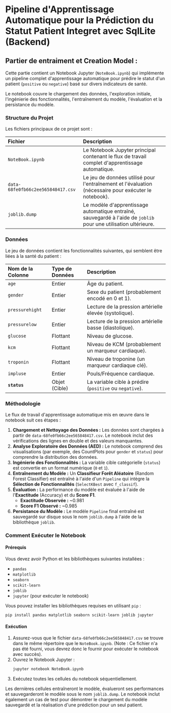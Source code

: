# Pipeline d'Apprentissage Automatique pour la Prédiction du Statut Patient Integret avec SqlLite (Backend)

## Partier de entraiment et Creation Model : 

Cette partie contient un Notebook Jupyter (`NoteBook.ipynb`) qui implémente un pipeline complet d'apprentissage automatique pour prédire le statut d'un patient (`positive` ou `negative`) basé sur divers indicateurs de santé.

Le notebook couvre le chargement des données, l'exploration initiale, l'ingénierie des fonctionnalités, l'entraînement du modèle, l'évaluation et la persistance du modèle.

### Structure du Projet

Les fichiers principaux de ce projet sont :

| Fichier | Description |
| :--- | :--- |
| `NoteBook.ipynb` | Le Notebook Jupyter principal contenant le flux de travail complet d'apprentissage automatique. |
| `data-68fe0fb66c2ee565848417.csv` | Le jeu de données utilisé pour l'entraînement et l'évaluation (nécessaire pour exécuter le notebook). |
| `joblib.dump` | Le modèle d'apprentissage automatique entraîné, sauvegardé à l'aide de `joblib` pour une utilisation ultérieure. |

### Données

Le jeu de données contient les fonctionnalités suivantes, qui semblent être liées à la santé du patient :

| Nom de la Colonne | Type de Données | Description |
| :--- | :--- | :--- |
| `age` | Entier | Âge du patient. |
| `gender` | Entier | Sexe du patient (probablement encodé en 0 et 1). |
| `pressurehight` | Entier | Lecture de la pression artérielle élevée (systolique). |
| `pressurelow` | Entier | Lecture de la pression artérielle basse (diastolique). |
| `glucose` | Flottant | Niveau de glucose. |
| `kcm` | Flottant | Niveau de KCM (probablement un marqueur cardiaque). |
| `troponin` | Flottant | Niveau de troponine (un marqueur cardiaque clé). |
| `impluse` | Entier | Pouls/Fréquence cardiaque. |
| **`status`** | Objet (Cible) | La variable cible à prédire (`positive` ou `negative`). |

### Méthodologie

Le flux de travail d'apprentissage automatique mis en œuvre dans le notebook suit ces étapes :

1.  **Chargement et Nettoyage des Données :** Les données sont chargées à partir de `data-68fe0fb66c2ee565848417.csv`. Le notebook inclut des vérifications des lignes en double et des valeurs manquantes.
2.  **Analyse Exploratoire des Données (AED) :** Le notebook comprend des visualisations (par exemple, des CountPlots pour `gender` et `status`) pour comprendre la distribution des données.
3.  **Ingénierie des Fonctionnalités :** La variable cible catégorielle (`status`) est convertie en un format numérique (`0` et `1`).
4.  **Entraînement du Modèle :** Un **Classifieur Forêt Aléatoire** (Random Forest Classifier) est entraîné à l'aide d'un `Pipeline` qui intègre la **Sélection de Fonctionnalités** (`SelectKBest` avec `f_classif`).
5.  **Évaluation :** La performance du modèle est évaluée à l'aide de l'**Exactitude** (Accuracy) et du **Score F1**.
    *   **Exactitude Observée :** ~0.981
    *   **Score F1 Observé :** ~0.985
6.  **Persistance du Modèle :** Le modèle `Pipeline` final entraîné est sauvegardé sur disque sous le nom `joblib.dump` à l'aide de la bibliothèque `joblib`.

### Comment Exécuter le Notebook

#### Prérequis

Vous devez avoir Python et les bibliothèques suivantes installées :

*   `pandas`
*   `matplotlib`
*   `seaborn`
*   `scikit-learn`
*   `joblib`
*   `jupyter` (pour exécuter le notebook)

Vous pouvez installer les bibliothèques requises en utilisant `pip` :

```bash
pip install pandas matplotlib seaborn scikit-learn joblib jupyter
```

#### Exécution

1.  Assurez-vous que le fichier `data-68fe0fb66c2ee565848417.csv` se trouve dans le même répertoire que le `NoteBook.ipynb`. (Note : Ce fichier n'a pas été fourni, vous devrez donc le fournir pour exécuter le notebook avec succès).
2.  Ouvrez le Notebook Jupyter :
    ```bash
    jupyter notebook NoteBook.ipynb
    ```
3.  Exécutez toutes les cellules du notebook séquentiellement.

Les dernières cellules entraîneront le modèle, évalueront ses performances et sauvegarderont le modèle sous le nom `joblib.dump`. Le notebook inclut également un cas de test pour démontrer le chargement du modèle sauvegardé et la réalisation d'une prédiction pour un seul patient.

